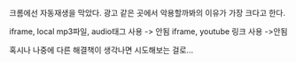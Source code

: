 크롬에선 자동재생을 막았다.
광고 같은 곳에서 악용할까봐의 이유가 가장 크다고 한다.

iframe, local mp3파일, audio태그 사용 -> 안됨
iframe, youtube 링크 사용 ->안됨

혹시나 나중에 다른 해결책이 생각나면 시도해보는 걸로...
